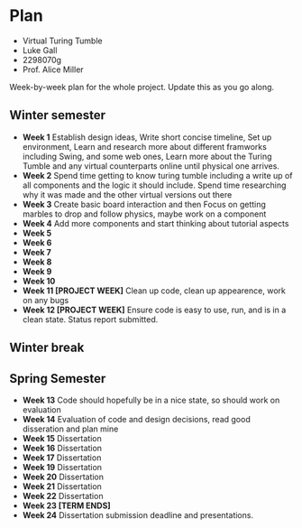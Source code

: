 # Plan

* Virtual Turing Tumble
* Luke Gall
* 2298070g
* Prof. Alice Miller

Week-by-week plan for the whole project. Update this as you go along.

## Winter semester

* **Week 1** Establish design ideas, Write short concise timeline, Set up environment, Learn and research more about different framworks including Swing, and some web ones, Learn more about the Turing Tumble and any virtual counterparts online until physical one arrives. 
* **Week 2** Spend time getting to know turing tumble including a write up of all components and the logic it should include. Spend time researching why it was made and the other virtual versions out there
* **Week 3** Create basic board interaction and then Focus on getting marbles to drop and follow physics, maybe work on a component
* **Week 4** Add more components and start thinking about tutorial aspects
* **Week 5** 
* **Week 6** 
* **Week 7**
* **Week 8** 
* **Week 9** 
* **Week 10** 
* **Week 11 [PROJECT WEEK]** Clean up code, clean up appearence, work on any bugs
* **Week 12 [PROJECT WEEK]** Ensure code is easy to use, run, and is in a clean state. Status report submitted.

## Winter break

## Spring Semester

* **Week 13** Code should hopefully be in a nice state, so should work on evaluation
* **Week 14** Evaluation of code and design decisions, read good disseration and plan mine
* **Week 15** Dissertation
* **Week 16** Dissertation
* **Week 17** Dissertation
* **Week 19** Dissertation
* **Week 20** Dissertation
* **Week 21** Dissertation
* **Week 22** Dissertation
* **Week 23 [TERM ENDS]**
* **Week 24** Dissertation submission deadline and presentations.

